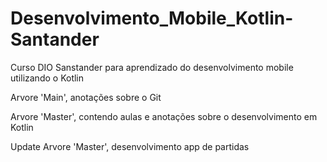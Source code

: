 # Desenvolvimento_Mobile_Kotlin-Santander
Curso DIO Sanstander para aprendizado do desenvolvimento mobile utilizando o Kotlin

Arvore 'Main', anotações sobre o Git

Arvore 'Master', contendo aulas e anotações sobre o desenvolvimento em Kotlin

Update Arvore 'Master', desenvolvimento app de partidas
